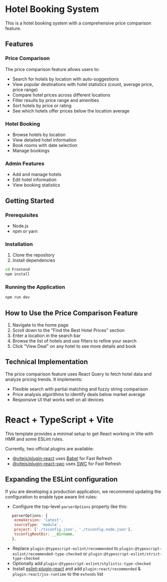 # Hotel Booking System

This is a hotel booking system with a comprehensive price comparison feature.

## Features

### Price Comparison

The price comparison feature allows users to:

- Search for hotels by location with auto-suggestions
- View popular destinations with hotel statistics (count, average price, price range)
- Compare hotel prices across different locations
- Filter results by price range and amenities
- Sort hotels by price or rating
- See which hotels offer prices below the location average

### Hotel Booking

- Browse hotels by location
- View detailed hotel information
- Book rooms with date selection
- Manage bookings

### Admin Features

- Add and manage hotels
- Edit hotel information
- View booking statistics

## Getting Started

### Prerequisites

- Node.js
- npm or yarn

### Installation

1. Clone the repository
2. Install dependencies

```bash
cd Frontend
npm install
```

### Running the Application

```bash
npm run dev
```

## How to Use the Price Comparison Feature

1. Navigate to the home page
2. Scroll down to the "Find the Best Hotel Prices" section
3. Enter a location in the search bar
4. Browse the list of hotels and use filters to refine your search
5. Click "View Deal" on any hotel to see more details and book

## Technical Implementation

The price comparison feature uses React Query to fetch hotel data and analyze pricing trends. It implements:

- Flexible search with partial matching and fuzzy string comparison
- Price analysis algorithms to identify deals below market average
- Responsive UI that works well on all devices

# React + TypeScript + Vite

This template provides a minimal setup to get React working in Vite with HMR and some ESLint rules.

Currently, two official plugins are available:

- [@vitejs/plugin-react](https://github.com/vitejs/vite-plugin-react/blob/main/packages/plugin-react/README.md) uses [Babel](https://babeljs.io/) for Fast Refresh
- [@vitejs/plugin-react-swc](https://github.com/vitejs/vite-plugin-react-swc) uses [SWC](https://swc.rs/) for Fast Refresh

## Expanding the ESLint configuration

If you are developing a production application, we recommend updating the configuration to enable type aware lint rules:

- Configure the top-level `parserOptions` property like this:

```js
   parserOptions: {
    ecmaVersion: 'latest',
    sourceType: 'module',
    project: ['./tsconfig.json', './tsconfig.node.json'],
    tsconfigRootDir: __dirname,
   },
```

- Replace `plugin:@typescript-eslint/recommended` to `plugin:@typescript-eslint/recommended-type-checked` or `plugin:@typescript-eslint/strict-type-checked`
- Optionally add `plugin:@typescript-eslint/stylistic-type-checked`
- Install [eslint-plugin-react](https://github.com/jsx-eslint/eslint-plugin-react) and add `plugin:react/recommended` & `plugin:react/jsx-runtime` to the `extends` list
